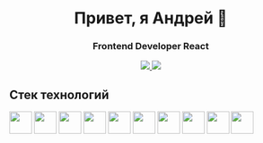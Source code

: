 <div align="center">
  <h1>Привет, я Андрей 👋
  <h3> Frontend Developer React </h3>
  <div>
    <a href="mailto:iamkovalenkone@gmail.ru">
      <img src="https://img.shields.io/badge/Gmail-D14836?style=for-the-badge&logo=gmail&logoColor=white" />
    </a>
    <a href="https://t.me/kovalenkone">
      <img src="https://img.shields.io/badge/Telegram-2CA5E0?style=for-the-badge&logo=telegram&logoColor=white" />
    </a>
  </div>
</div>

## Стек технологий
<div>
  <img width="40" height="40" src="https://cdn.jsdelivr.net/gh/devicons/devicon/icons/html5/html5-original-wordmark.svg" />
  <img width="40" height="40" src="https://cdn.jsdelivr.net/gh/devicons/devicon/icons/css3/css3-original-wordmark.svg" />
  <img width="40" height="40" src="https://cdn.jsdelivr.net/gh/devicons/devicon/icons/javascript/javascript-original.svg" />
  <img width="40" height="40" src="https://cdn.jsdelivr.net/gh/devicons/devicon/icons/sass/sass-original.svg" />
  <img width="40" height="40"src="https://cdn.jsdelivr.net/gh/devicons/devicon/icons/typescript/typescript-original.svg" />
  <img width="40" height="40" src="https://cdn.jsdelivr.net/gh/devicons/devicon/icons/react/react-original-wordmark.svg" />
  <img width="40" height="40" src="https://cdn.jsdelivr.net/gh/devicons/devicon/icons/redux/redux-original.svg" />
  <img width="40" height="40" src="https://cdn.jsdelivr.net/gh/devicons/devicon/icons/webpack/webpack-plain.svg" />
  <img width="40" height="40" src="https://cdn.jsdelivr.net/gh/devicons/devicon/icons/npm/npm-original-wordmark.svg" />
  <img width="40" height="40" src="https://cdn.jsdelivr.net/gh/devicons/devicon/icons/git/git-original.svg" />

</div>
<!--
**kovalenkone/kovalenkone** is a ✨ _special_ ✨ repository because its `README.md` (this file) appears on your GitHub profile.

Here are some ideas to get you started:

- 🔭 I’m currently working on ...
- 🌱 I’m currently learning ...
- 👯 I’m looking to collaborate on ...
- 🤔 I’m looking for help with ...
- 💬 Ask me about ...
- 📫 How to reach me: ...
- 😄 Pronouns: ...
- ⚡ Fun fact: ...
-->
